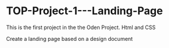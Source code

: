 # TOP-Project-1---Landing-Page

This is the first project in the the Oden Project.
Html and CSS

Create a landing page based on a design document 

